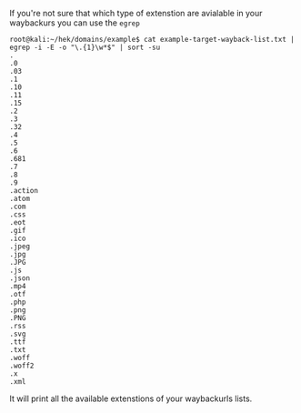 If you're not sure that which type of extenstion are avialable in your waybackurs you can use the `egrep`

```
root@kali:~/hek/domains/example$ cat example-target-wayback-list.txt | egrep -i -E -o "\.{1}\w*$" | sort -su
.
.0
.03
.1
.10
.11
.15
.2
.3
.32
.4
.5
.6
.681
.7
.8
.9
.action
.atom
.com
.css
.eot
.gif
.ico
.jpeg
.jpg
.JPG
.js
.json
.mp4
.otf
.php
.png
.PNG
.rss
.svg
.ttf
.txt
.woff
.woff2
.x
.xml

```

It will print all the available extenstions of your waybackurls lists.
